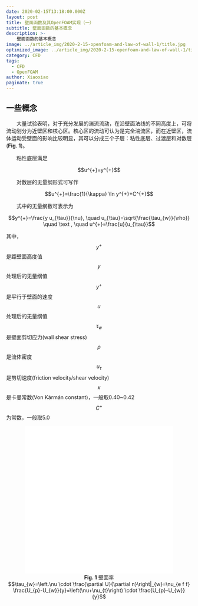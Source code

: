 ```yaml
---
date: 2020-02-15T13:18:00.000Z
layout: post
title: 壁面函数及其OpenFOAM实现（一）
subtitle: 壁面函数的基本概念
description: >-
    壁面函数的基本概念
image: ../article_img/2020-2-15-openfoam-and-law-of-wall-1/title.jpg
optimized_image: ../article_img/2020-2-15-openfoam-and-law-of-wall-1/title.jpg
category: CFD
tags:
  - CFD
  - OpenFOAM
author: Xiaoxiao
paginate: true
---
```

## 一些概念

<p style="text-indent:2em">大量试验表明，对于充分发展的湍流流动，在沿壁面法线的不同高度上，可将流动划分为近壁区和核心区。核心区的流动可认为是完全湍流区，而在近壁区，流体运动受壁面的影响比较明显，其可以分成三个子层：粘性底层、过渡层和对数层(<b>Fig. 1</b>)。</p>
<p style="text-indent:2em">粘性底层满足</p>
<center>$$u^{+}=y^{+}$$</center>
<p style="text-indent:2em">对数层的无量纲形式可写作</p>
<center>$$u^{+}=\frac{1}{\kappa} \ln y^{+}+C^{+}$$</center>
<p style="text-indent:2em">式中的无量纲数可表示为</p>
<center>$$y^{+}=\frac{y u_{\tau}}{\nu}, \quad u_{\tau}=\sqrt{\frac{\tau_{w}}{\rho}} \quad \text , \quad u^{+}=\frac{u}{u_{\tau}}$$</center>

其中，<br>
$$y^{+}$$  是距壁面高度值$$y$$处理后的无量纲值<br>
$$y^{+}$$  是平行于壁面的速度$$u$$处理后的无量纲值<br>
$$\tau_{w}$$  是壁面剪切应力(wall shear stress)<br>
$$\rho$$  是流体密度<br>
$$u_{\tau}$$  是剪切速度(friction velocity/shear velocity)<br>
$$\kappa$$  是卡曼常数(Von Kármán constant)，一般取0.40~0.42<br>
$$C^{+}$$  为常数，一般取5.0<br>

<center><embed src="../article_img/2020-2-15-openfoam-and-law-of-wall-1/law_of_the_wall.svg" style="display:block;width:400px;height:400px" /></center>
<center><b>Fig. 1</b> 壁面率</center>

<center>$$\tau_{w}=\left.\nu \cdot \frac{\partial U}{\partial n}\right|_{w}=\nu_{e f f} \frac{U_{p}-U_{w}}{y}=\left(\nu+\nu_{t}\right) \cdot \frac{U_{p}-U_{w}}{y}$$</center>